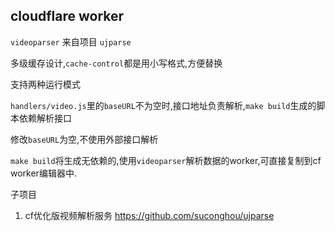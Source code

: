 ## cloudflare worker

`videoparser` 来自项目 `ujparse`

多级缓存设计,`cache-control`都是用小写格式,方便替换

支持两种运行模式


`handlers/video.js`里的`baseURL`不为空时,接口地址负责解析,`make build`生成的脚本依赖解析接口


修改`baseURL`为空,不使用外部接口解析

`make build`将生成无依赖的,使用`videoparser`解析数据的worker,可直接复制到cf worker编辑器中.


子项目

1. cf优化版视频解析服务 https://github.com/suconghou/ujparse










